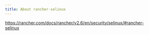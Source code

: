 ```yaml
---
title: About rancher-selinux
---
```


https://rancher.com/docs/rancher/v2.6/en/security/selinux/#rancher-selinux